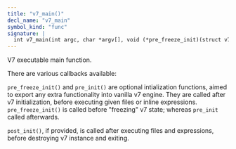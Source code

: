 ```yaml
---
title: "v7_main()"
decl_name: "v7_main"
symbol_kind: "func"
signature: |
  int v7_main(int argc, char *argv[], void (*pre_freeze_init)(struct v7 *), void (*pre_init)(struct v7 *), void (*post_init)(struct v7 *));;
---
```


V7 executable main function.

There are various callbacks available:

`pre_freeze_init()` and `pre_init()` are optional intialization functions,
aimed to export any extra functionality into vanilla v7 engine. They are
called after v7 initialization, before executing given files or inline
expressions. `pre_freeze_init()` is called before "freezing" v7 state;
whereas `pre_init` called afterwards.

`post_init()`, if provided, is called after executing files and expressions,
before destroying v7 instance and exiting. 


